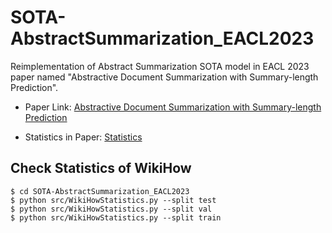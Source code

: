 # SOTA-AbstractSummarization_EACL2023
Reimplementation of Abstract Summarization SOTA model in EACL 2023 paper named "Abstractive Document Summarization with Summary-length Prediction".

* Paper Link: [Abstractive Document Summarization with Summary-length Prediction](https://aclanthology.org/2023.findings-eacl.45.pdf)

* Statistics in Paper: [Statistics](https://github.com/user-attachments/assets/dc6982a5-1243-47fe-b0a4-bf46bb7a6ad4)


## Check Statistics of WikiHow
```
$ cd SOTA-AbstractSummarization_EACL2023
$ python src/WikiHowStatistics.py --split test
$ python src/WikiHowStatistics.py --split val
$ python src/WikiHowStatistics.py --split train
```